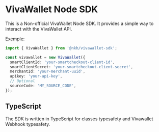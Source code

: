 # VivaWallet Node SDK

This is a Non-official VivaWallet Node SDK. It provides a simple way to interact with the VivaWallet API.

Exemple:

```typescript
import { VivaWallet } from '@nkh/vivawallet-sdk';

const vivawallet = new VivaWallet({
  smartClientId: 'your-smartcheckout-client-id',
  smartClientSecret: 'your-smartcheckout-client-secret',
  merchantId: 'your-merchant-uuid',
  apikey: 'your-api-key',
  // Optional
  sourceCode: 'MY_SOURCE_CODE',
});
```

## TypeScript

The SDK is written in TypeScript for classes typesafety and Vivawallet Webhook typesafety.
